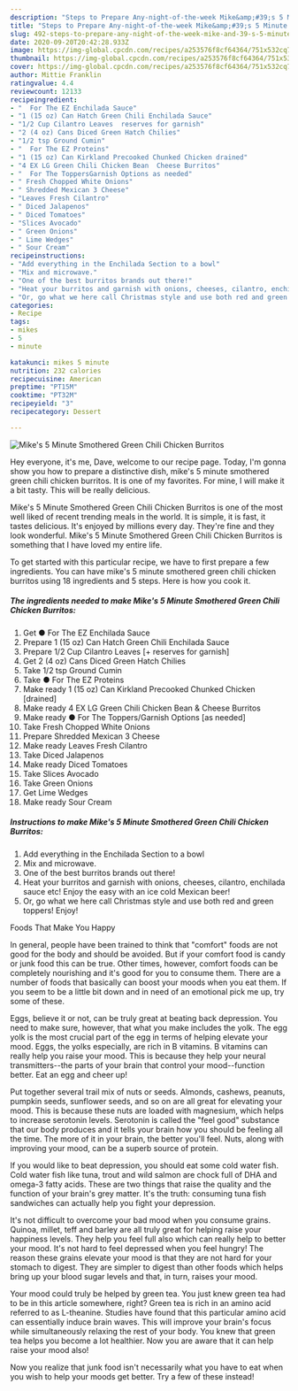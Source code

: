 ```yaml
---
description: "Steps to Prepare Any-night-of-the-week Mike&amp;#39;s 5 Minute Smothered Green Chili Chicken Burritos"
title: "Steps to Prepare Any-night-of-the-week Mike&amp;#39;s 5 Minute Smothered Green Chili Chicken Burritos"
slug: 492-steps-to-prepare-any-night-of-the-week-mike-and-39-s-5-minute-smothered-green-chili-chicken-burritos
date: 2020-09-20T20:42:28.933Z
image: https://img-global.cpcdn.com/recipes/a253576f8cf64364/751x532cq70/mikes-5-minute-smothered-green-chili-chicken-burritos-recipe-main-photo.jpg
thumbnail: https://img-global.cpcdn.com/recipes/a253576f8cf64364/751x532cq70/mikes-5-minute-smothered-green-chili-chicken-burritos-recipe-main-photo.jpg
cover: https://img-global.cpcdn.com/recipes/a253576f8cf64364/751x532cq70/mikes-5-minute-smothered-green-chili-chicken-burritos-recipe-main-photo.jpg
author: Mittie Franklin
ratingvalue: 4.4
reviewcount: 12133
recipeingredient:
- "  For The EZ Enchilada Sauce"
- "1 (15 oz) Can Hatch Green Chili Enchilada Sauce"
- "1/2 Cup Cilantro Leaves  reserves for garnish"
- "2 (4 oz) Cans Diced Green Hatch Chilies"
- "1/2 tsp Ground Cumin"
- "  For The EZ Proteins"
- "1 (15 oz) Can Kirkland Precooked Chunked Chicken drained"
- "4 EX LG Green Chili Chicken Bean  Cheese Burritos"
- "  For The ToppersGarnish Options as needed"
- " Fresh Chopped White Onions"
- " Shredded Mexican 3 Cheese"
- "Leaves Fresh Cilantro"
- " Diced Jalapenos"
- " Diced Tomatoes"
- "Slices Avocado"
- " Green Onions"
- " Lime Wedges"
- " Sour Cream"
recipeinstructions:
- "Add everything in the Enchilada Section to a bowl"
- "Mix and microwave."
- "One of the best burritos brands out there!"
- "Heat your burritos and garnish with onions, cheeses, cilantro, enchilada sauce etc! Enjoy the easy with an ice cold Mexican beer!"
- "Or, go what we here call Christmas style and use both red and green toppers! Enjoy!"
categories:
- Recipe
tags:
- mikes
- 5
- minute

katakunci: mikes 5 minute 
nutrition: 232 calories
recipecuisine: American
preptime: "PT15M"
cooktime: "PT32M"
recipeyield: "3"
recipecategory: Dessert

---
```



![Mike&#39;s 5 Minute Smothered Green Chili Chicken Burritos](https://img-global.cpcdn.com/recipes/a253576f8cf64364/751x532cq70/mikes-5-minute-smothered-green-chili-chicken-burritos-recipe-main-photo.jpg)

Hey everyone, it's me, Dave, welcome to our recipe page. Today, I'm gonna show you how to prepare a distinctive dish, mike&#39;s 5 minute smothered green chili chicken burritos. It is one of my favorites. For mine, I will make it a bit tasty. This will be really delicious.

Mike&#39;s 5 Minute Smothered Green Chili Chicken Burritos is one of the most well liked of recent trending meals in the world. It is simple, it is fast, it tastes delicious. It's enjoyed by millions every day. They're fine and they look wonderful. Mike&#39;s 5 Minute Smothered Green Chili Chicken Burritos is something that I have loved my entire life.




To get started with this particular recipe, we have to first prepare a few ingredients. You can have mike&#39;s 5 minute smothered green chili chicken burritos using 18 ingredients and 5 steps. Here is how you cook it.

<!--inarticleads1-->

##### The ingredients needed to make Mike&#39;s 5 Minute Smothered Green Chili Chicken Burritos:

1. Get  ● For The EZ Enchilada Sauce
1. Prepare 1 (15 oz) Can Hatch Green Chili Enchilada Sauce
1. Prepare 1/2 Cup Cilantro Leaves [+ reserves for garnish]
1. Get 2 (4 oz) Cans Diced Green Hatch Chilies
1. Take 1/2 tsp Ground Cumin
1. Take  ● For The EZ Proteins
1. Make ready 1 (15 oz) Can Kirkland Precooked Chunked Chicken [drained]
1. Make ready 4 EX LG Green Chili Chicken Bean &amp; Cheese Burritos
1. Make ready  ● For The Toppers/Garnish Options [as needed]
1. Take  Fresh Chopped White Onions
1. Prepare  Shredded Mexican 3 Cheese
1. Make ready Leaves Fresh Cilantro
1. Take  Diced Jalapenos
1. Make ready  Diced Tomatoes
1. Take Slices Avocado
1. Take  Green Onions
1. Get  Lime Wedges
1. Make ready  Sour Cream




<!--inarticleads2-->

##### Instructions to make Mike&#39;s 5 Minute Smothered Green Chili Chicken Burritos:

1. Add everything in the Enchilada Section to a bowl
1. Mix and microwave.
1. One of the best burritos brands out there!
1. Heat your burritos and garnish with onions, cheeses, cilantro, enchilada sauce etc! Enjoy the easy with an ice cold Mexican beer!
1. Or, go what we here call Christmas style and use both red and green toppers! Enjoy!




Foods That Make You Happy


In general, people have been trained to think that "comfort" foods are not good for the body and should be avoided. But if your comfort food is candy or junk food this can be true. Other times, however, comfort foods can be completely nourishing and it's good for you to consume them. There are a number of foods that basically can boost your moods when you eat them. If you seem to be a little bit down and in need of an emotional pick me up, try some of these.

Eggs, believe it or not, can be truly great at beating back depression. You need to make sure, however, that what you make includes the yolk. The egg yolk is the most crucial part of the egg in terms of helping elevate your mood. Eggs, the yolks especially, are rich in B vitamins. B vitamins can really help you raise your mood. This is because they help your neural transmitters--the parts of your brain that control your mood--function better. Eat an egg and cheer up!

Put together several trail mix of nuts or seeds. Almonds, cashews, peanuts, pumpkin seeds, sunflower seeds, and so on are all great for elevating your mood. This is because these nuts are loaded with magnesium, which helps to increase serotonin levels. Serotonin is called the "feel good" substance that our body produces and it tells your brain how you should be feeling all the time. The more of it in your brain, the better you'll feel. Nuts, along with improving your mood, can be a superb source of protein.

If you would like to beat depression, you should eat some cold water fish. Cold water fish like tuna, trout and wild salmon are chock full of DHA and omega-3 fatty acids. These are two things that raise the quality and the function of your brain's grey matter. It's the truth: consuming tuna fish sandwiches can actually help you fight your depression. 

It's not difficult to overcome your bad mood when you consume grains. Quinoa, millet, teff and barley are all truly great for helping raise your happiness levels. They help you feel full also which can really help to better your mood. It's not hard to feel depressed when you feel hungry! The reason these grains elevate your mood is that they are not hard for your stomach to digest. They are simpler to digest than other foods which helps bring up your blood sugar levels and that, in turn, raises your mood.

Your mood could truly be helped by green tea. You just knew green tea had to be in this article somewhere, right? Green tea is rich in an amino acid referred to as L-theanine. Studies have found that this particular amino acid can essentially induce brain waves. This will improve your brain's focus while simultaneously relaxing the rest of your body. You knew that green tea helps you become a lot healthier. Now you are aware that it can help raise your mood also!

Now you realize that junk food isn't necessarily what you have to eat when you wish to help your moods get better. Try a few of these instead!

